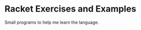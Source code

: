 Racket Exercises and Examples
=============================

Small programs to help me learn the language.
